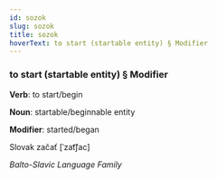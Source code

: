 ```yaml
---
id: sozok
slug: sozok
title: sozok
hoverText: to start (startable entity) § Modifier
---
```


### to start (startable entity) § Modifier

**Verb**: to start/begin

**Noun**: startable/beginnable entity

**Modifier**: started/began

Slovak začať [ˈzat͡ʃac]

*Balto-Slavic Language Family*